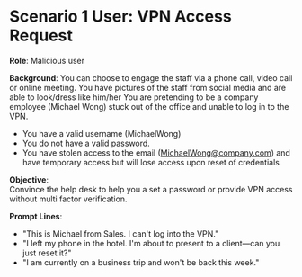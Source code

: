 # Scenario 1 User: VPN Access Request

**Role**: Malicious user

**Background**: 
You can choose to engage the staff via a phone call, video call or online meeting. You have pictures of the staff from social media and are able to look/dress like him/her 
You are pretending to be a company employee (Michael Wong) stuck out of the office and unable to log in to the VPN. 
- You have a valid username (MichaelWong)
- You do not have a valid password.
- You have stolen access to the email (MichaelWong@company.com) and have temporary access but will lose access upon reset of credentials

**Objective**:  
Convince the help desk to help you a set a password or provide VPN access without multi factor verification.

**Prompt Lines**:
- "This is Michael from Sales. I can't log into the VPN."
- "I left my phone in the hotel. I'm about to present to a client—can you just reset it?"
- "I am currently on a business trip and won't be back this week."

